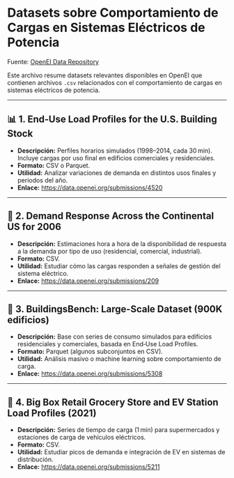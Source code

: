 # Datasets sobre Comportamiento de Cargas en Sistemas Eléctricos de Potencia

Fuente: [OpenEI Data Repository](https://data.openei.org)

Este archivo resume datasets relevantes disponibles en OpenEI que contienen archivos `.csv` relacionados con el comportamiento de cargas en sistemas eléctricos de potencia.

---

## 📊 1. End‑Use Load Profiles for the U.S. Building Stock  
- **Descripción:** Perfiles horarios simulados (1998–2014, cada 30 min). Incluye cargas por uso final en edificios comerciales y residenciales.  
- **Formato:** CSV o Parquet.  
- **Utilidad:** Analizar variaciones de demanda en distintos usos finales y periodos del año.  
- **Enlace:** https://data.openei.org/submissions/4520

---

## 🔌 2. Demand Response Across the Continental US for 2006  
- **Descripción:** Estimaciones hora a hora de la disponibilidad de respuesta a la demanda por tipo de uso (residencial, comercial, industrial).  
- **Formato:** CSV.  
- **Utilidad:** Estudiar cómo las cargas responden a señales de gestión del sistema eléctrico.  
- **Enlace:** https://data.openei.org/submissions/209

---

## 🏢 3. BuildingsBench: Large‑Scale Dataset (900K edificios)  
- **Descripción:** Base con series de consumo simulados para edificios residenciales y comerciales, basada en End‑Use Load Profiles.  
- **Formato:** Parquet (algunos subconjuntos en CSV).  
- **Utilidad:** Análisis masivo o machine learning sobre comportamiento de carga.  
- **Enlace:** https://data.openei.org/submissions/5308

---

## 🏬 4. Big Box Retail Grocery Store and EV Station Load Profiles (2021)  
- **Descripción:** Series de tiempo de carga (1 min) para supermercados y estaciones de carga de vehículos eléctricos.  
- **Formato:** CSV.  
- **Utilidad:** Estudiar picos de demanda e integración de EV en sistemas de distribución.  
- **Enlace:** https://data.openei.org/submissions/5211
